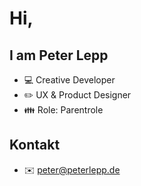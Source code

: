 # Hi, 
## I am Peter Lepp

- :computer: Creative Developer
- :pencil2: UX & Product Designer
- :family: Role: Parentrole

## Kontakt

- :envelope: peter@peterlepp.de
